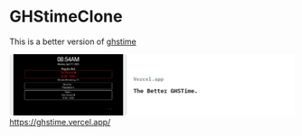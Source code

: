 # GHStimeClone
This is a better version of [ghstime](https://ghstime.com)

![](link-previews/2023-04-17-Vercel.app-The_Better_GHSTime.png) 
https://ghstime.vercel.app/
